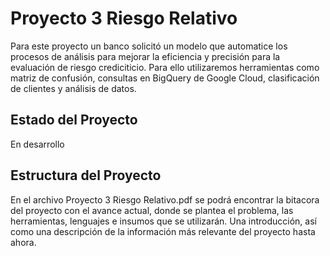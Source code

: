 # Proyecto 3 Riesgo Relativo

Para este proyecto un banco solicitó un modelo que automatice los procesos de análisis para mejorar la eficiencia y precisión para la evaluación de riesgo crediciticio. 
Para ello utilizaremos herramientas como matriz de confusión, consultas en BigQuery de Google Cloud, clasificación de clientes y análisis de datos. 


## Estado del Proyecto
En desarrollo

## Estructura del Proyecto 

En el archivo Proyecto 3 Riesgo Relativo.pdf se podrá encontrar la bitacora del proyecto con el avance actual, donde se plantea el problema, las herramientas, lenguajes e insumos que se utilizarán.
Una introducción, así como una descripción de la información más relevante del proyecto hasta ahora. 
